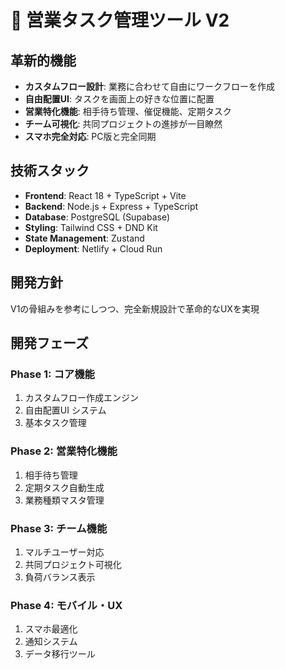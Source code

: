 # 🎯 営業タスク管理ツール V2

## 革新的機能
- **カスタムフロー設計**: 業務に合わせて自由にワークフローを作成
- **自由配置UI**: タスクを画面上の好きな位置に配置
- **営業特化機能**: 相手待ち管理、催促機能、定期タスク
- **チーム可視化**: 共同プロジェクトの進捗が一目瞭然
- **スマホ完全対応**: PC版と完全同期

## 技術スタック
- **Frontend**: React 18 + TypeScript + Vite
- **Backend**: Node.js + Express + TypeScript
- **Database**: PostgreSQL (Supabase)
- **Styling**: Tailwind CSS + DND Kit
- **State Management**: Zustand
- **Deployment**: Netlify + Cloud Run

## 開発方針
V1の骨組みを参考にしつつ、完全新規設計で革命的なUXを実現

## 開発フェーズ
### Phase 1: コア機能
1. カスタムフロー作成エンジン
2. 自由配置UI システム
3. 基本タスク管理

### Phase 2: 営業特化機能
1. 相手待ち管理
2. 定期タスク自動生成
3. 業務種類マスタ管理

### Phase 3: チーム機能
1. マルチユーザー対応
2. 共同プロジェクト可視化
3. 負荷バランス表示

### Phase 4: モバイル・UX
1. スマホ最適化
2. 通知システム
3. データ移行ツール